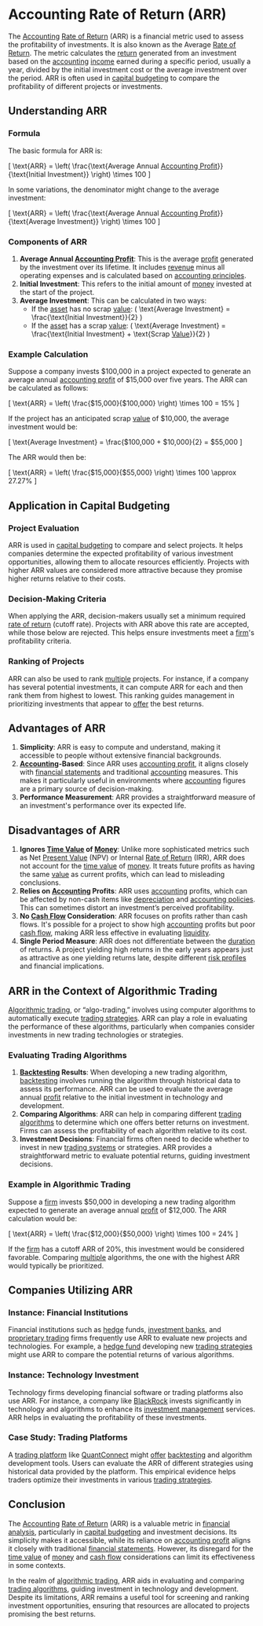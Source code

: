 # Accounting Rate of Return (ARR)

The [Accounting](../a/accounting.md) [Rate of Return](../r/rate_of_return.md) (ARR) is a financial metric used to assess the profitability of investments. It is also known as the Average [Rate of Return](../r/rate_of_return.md). The metric calculates the [return](../r/return.md) generated from an investment based on the [accounting](../a/accounting.md) [income](../i/income.md) earned during a specific period, usually a year, divided by the initial investment cost or the average investment over the period. ARR is often used in [capital budgeting](../c/capital_budgeting.md) to compare the profitability of different projects or investments.

## Understanding ARR

### Formula

The basic formula for ARR is:

\[ \text{ARR} = \left( \frac{\text{Average Annual [Accounting Profit](../a/accounting_profit.md)}}{\text{Initial Investment}} \right) \times 100 \]

In some variations, the denominator might change to the average investment:

\[ \text{ARR} = \left( \frac{\text{Average Annual [Accounting Profit](../a/accounting_profit.md)}}{\text{Average Investment}} \right) \times 100 \]

### Components of ARR

1. **Average Annual [Accounting Profit](../a/accounting_profit.md)**: This is the average [profit](../p/profit.md) generated by the investment over its lifetime. It includes [revenue](../r/revenue.md) minus all operating expenses and is calculated based on [accounting principles](../a/accounting_principles.md).
2. **Initial Investment**: This refers to the initial amount of [money](../m/money.md) invested at the start of the project.
3. **Average Investment**: This can be calculated in two ways:
    - If the [asset](../a/asset.md) has no scrap [value](../v/value.md): \( \text{Average Investment} = \frac{\text{Initial Investment}}{2} \)
    - If the [asset](../a/asset.md) has a scrap [value](../v/value.md): \( \text{Average Investment} = \frac{\text{Initial Investment} + \text{Scrap [Value](../v/value.md)}}{2} \)

### Example Calculation

Suppose a company invests $100,000 in a project expected to generate an average annual [accounting profit](../a/accounting_profit.md) of $15,000 over five years. The ARR can be calculated as follows:

\[ \text{ARR} = \left( \frac{\$15,000}{\$100,000} \right) \times 100 = 15\% \]

If the project has an anticipated scrap [value](../v/value.md) of $10,000, the average investment would be:

\[ \text{Average Investment} = \frac{\$100,000 + \$10,000}{2} = \$55,000 \]

The ARR would then be:

\[ \text{ARR} = \left( \frac{\$15,000}{\$55,000} \right) \times 100 \approx 27.27\% \]

## Application in Capital Budgeting

### Project Evaluation

ARR is used in [capital budgeting](../c/capital_budgeting.md) to compare and select projects. It helps companies determine the expected profitability of various investment opportunities, allowing them to allocate resources efficiently. Projects with higher ARR values are considered more attractive because they promise higher returns relative to their costs.

### Decision-Making Criteria

When applying the ARR, decision-makers usually set a minimum required [rate of return](../r/rate_of_return.md) (cutoff rate). Projects with ARR above this rate are accepted, while those below are rejected. This helps ensure investments meet a [firm](../f/firm.md)'s profitability criteria.

### Ranking of Projects

ARR can also be used to rank [multiple](../m/multiple.md) projects. For instance, if a company has several potential investments, it can compute ARR for each and then rank them from highest to lowest. This ranking guides management in prioritizing investments that appear to [offer](../o/offer.md) the best returns.

## Advantages of ARR

1. **Simplicity**: ARR is easy to compute and understand, making it accessible to people without extensive financial backgrounds.
2. **[Accounting](../a/accounting.md)-Based**: Since ARR uses [accounting profit](../a/accounting_profit.md), it aligns closely with [financial statements](../f/financial_statements.md) and traditional [accounting](../a/accounting.md) measures. This makes it particularly useful in environments where [accounting](../a/accounting.md) figures are a primary source of decision-making.
3. **Performance Measurement**: ARR provides a straightforward measure of an investment's performance over its expected life.

## Disadvantages of ARR

1. **Ignores [Time Value](../t/time_value.md) of [Money](../m/money.md)**: Unlike more sophisticated metrics such as Net [Present Value](../p/present_value.md) (NPV) or Internal [Rate of Return](../r/rate_of_return.md) (IRR), ARR does not account for the [time value](../t/time_value.md) of [money](../m/money.md). It treats future profits as having the same [value](../v/value.md) as current profits, which can lead to misleading conclusions.
2. **Relies on [Accounting](../a/accounting.md) Profits**: ARR uses [accounting](../a/accounting.md) profits, which can be affected by non-cash items like [depreciation](../d/depreciation.md) and [accounting policies](../a/accounting_policies.md). This can sometimes distort an investment’s perceived profitability.
3. **No [Cash Flow](../c/cash_flow.md) Consideration**: ARR focuses on profits rather than cash flows. It's possible for a project to show high [accounting](../a/accounting.md) profits but poor [cash flow](../c/cash_flow.md), making ARR less effective in evaluating [liquidity](../l/liquidity.md).
4. **Single Period Measure**: ARR does not differentiate between the [duration](../d/duration.md) of returns. A project yielding high returns in the early years appears just as attractive as one yielding returns late, despite different [risk profiles](../r/risk_profiles.md) and financial implications.

## ARR in the Context of Algorithmic Trading

[Algorithmic trading](../a/accountability.md), or “algo-trading,” involves using computer algorithms to automatically execute [trading strategies](../t/trading_strategies.md). ARR can play a role in evaluating the performance of these algorithms, particularly when companies consider investments in new trading technologies or strategies.

### Evaluating Trading Algorithms

1. **[Backtesting](../b/backtesting.md) Results**: When developing a new trading algorithm, [backtesting](../b/backtesting.md) involves running the algorithm through historical data to assess its performance. ARR can be used to evaluate the average annual [profit](../p/profit.md) relative to the initial investment in technology and development.
2. **Comparing Algorithms**: ARR can help in comparing different [trading algorithms](../t/trading_algorithms.md) to determine which one offers better returns on investment. Firms can assess the profitability of each algorithm relative to its cost.
3. **Investment Decisions**: Financial firms often need to decide whether to invest in new [trading systems](../t/trading_systems.md) or strategies. ARR provides a straightforward metric to evaluate potential returns, guiding investment decisions.

### Example in Algorithmic Trading

Suppose a [firm](../f/firm.md) invests $50,000 in developing a new trading algorithm expected to generate an average annual [profit](../p/profit.md) of $12,000. The ARR calculation would be:

\[ \text{ARR} = \left( \frac{\$12,000}{\$50,000} \right) \times 100 = 24\% \]

If the [firm](../f/firm.md) has a cutoff ARR of 20%, this investment would be considered favorable. Comparing [multiple](../m/multiple.md) algorithms, the one with the highest ARR would typically be prioritized.

## Companies Utilizing ARR

### Instance: Financial Institutions

Financial institutions such as [hedge](../h/hedge.md) funds, [investment banks](../i/investment_bank_(ib).md), and [proprietary trading](../p/proprietary_trading.md) firms frequently use ARR to evaluate new projects and technologies. For example, a [hedge fund](../h/hedge_fund.md) developing new [trading strategies](../t/trading_strategies.md) might use ARR to compare the potential returns of various algorithms.

### Instance: Technology Investment

Technology firms developing financial software or trading platforms also use ARR. For instance, a company like [BlackRock](https://www.blackrock.com) invests significantly in technology and algorithms to enhance its [investment management](../i/investment_management.md) services. ARR helps in evaluating the profitability of these investments.

### Case Study: Trading Platforms

A [trading platform](../t/trading_platform.md) like [QuantConnect](https://www.quantconnect.com) might [offer](../o/offer.md) [backtesting](../b/backtesting.md) and algorithm development tools. Users can evaluate the ARR of different strategies using historical data provided by the platform. This empirical evidence helps traders optimize their investments in various [trading strategies](../t/trading_strategies.md).

## Conclusion

The [Accounting](../a/accounting.md) [Rate of Return](../r/rate_of_return.md) (ARR) is a valuable metric in [financial analysis](../f/financial_analysis.md), particularly in [capital budgeting](../c/capital_budgeting.md) and investment decisions. Its simplicity makes it accessible, while its reliance on [accounting profit](../a/accounting_profit.md) aligns it closely with traditional [financial statements](../f/financial_statements.md). However, its disregard for the [time value](../t/time_value.md) of [money](../m/money.md) and [cash flow](../c/cash_flow.md) considerations can limit its effectiveness in some contexts.

In the realm of [algorithmic trading](../a/accountability.md), ARR aids in evaluating and comparing [trading algorithms](../t/trading_algorithms.md), guiding investment in technology and development. Despite its limitations, ARR remains a useful tool for screening and ranking investment opportunities, ensuring that resources are allocated to projects promising the best returns.